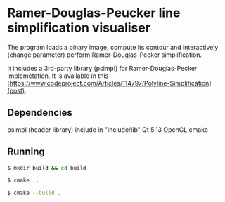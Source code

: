 # Ramer-Douglas-Peucker line simplification visualiser

The program loads a binary image, compute its contour 
and interactively (change parameter) perform 
Ramer-Douglas-Pecker simplification. 

It includes a 3rd-party library (psimpl) for 
Ramer-Douglas-Pecker implemetation. It is 
available in this [https://www.codeproject.com/Articles/114797/Polyline-Simplification](post).

## Dependencies

psimpl (header library) include in "include/lib"
Qt 5.13
OpenGL
cmake

## Running 

```bash
$ mkdir build && cd build
```

```bash
$ cmake ..
```

```bash
$ cmake --build .
```


